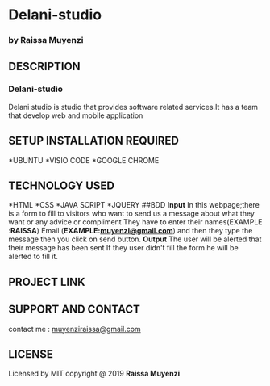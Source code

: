 # Delani-studio
### by  **Raissa Muyenzi**
## DESCRIPTION
### Delani-studio 
Delani studio is studio that provides software related services.It has a team that develop web and mobile application
## SETUP INSTALLATION  REQUIRED
   *UBUNTU
   *VISIO CODE
   *GOOGLE CHROME

## TECHNOLOGY USED 
   *HTML
   *CSS
   *JAVA SCRIPT
   *JQUERY
##BDD 
  **Input**
  In this webpage;there is a form to fill to visitors who want to send us a message about what they want or any advice or compliment
  They have to enter their names(EXAMPLE :**RAISSA**) 
  Email (**EXAMPLE:muyenzi@gmail.com**) 
  and then they type the message then you click on send button.
  **Output**
  The user will be alerted that their message has been sent 
  If they user didn't fill the form he will be alerted to fill it.
## PROJECT LINK

## SUPPORT AND CONTACT
 contact me : muyenziraissa@gmail.com

 ## LICENSE
 Licensed by MIT copyright @ 2019 **Raissa Muyenzi**   